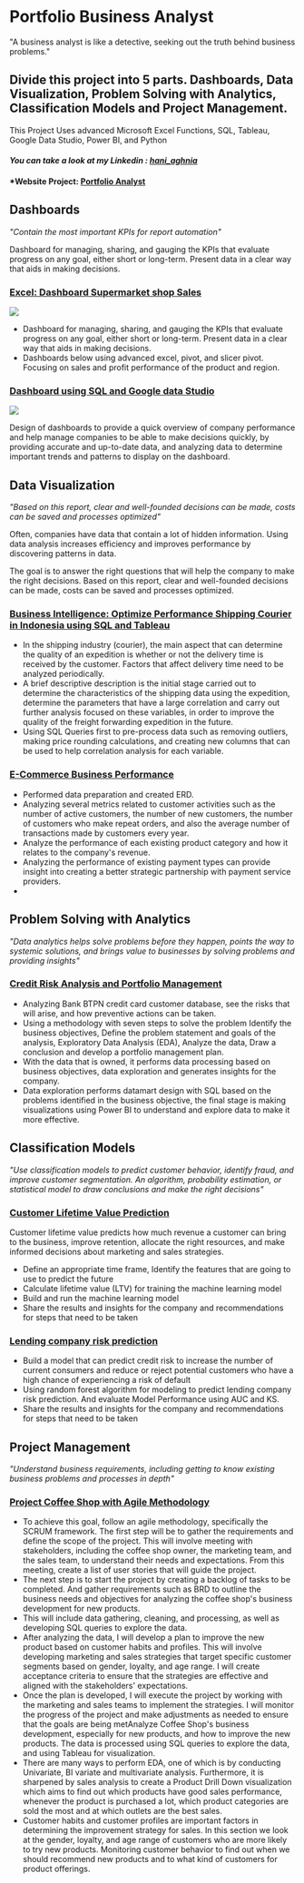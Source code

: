 # **Portfolio Business Analyst**
"A business analyst is like a detective, seeking out the truth behind business problems." 

## Divide this project into 5 parts. Dashboards, Data Visualization, Problem Solving with Analytics, Classification Models and Project Management.
This Project Uses advanced Microsoft Excel Functions, SQL, Tableau, Google Data Studio, Power BI, and Python
#### *You can take a look at my Linkedin : [hani_aghnia](https://www.linkedin.com/in/haniaghnia/)*
#### *Website Project: [Portfolio Analyst](https://haniaghnia.wixsite.com/dataenthusiast)

## Dashboards

*"Contain the most important KPIs for report automation"*

Dashboard for managing, sharing, and gauging the KPIs that evaluate progress on any goal, either short or long-term. Present data in a clear way that aids in making decisions.

### [Excel: Dashboard Supermarket shop Sales](https://github.com/Haniaghnia/Business_Analyst/blob/d1bbfd715f51ca59953e9c61417e0ba17a42d07c/Project%20BA/Excel/Excel.md)
![](https://github.com/Haniaghnia/Business_Analyst/blob/d1bbfd715f51ca59953e9c61417e0ba17a42d07c/Project%20BA/Excel/Dashboard%20Supermarket.PNG)

* Dashboard for managing, sharing, and gauging the KPIs that evaluate progress on any goal, either short or long-term. Present data in a clear way that aids in making decisions.
* Dashboards below using advanced excel, pivot, and slicer pivot. Focusing on sales and profit performance of the product and region.

### [Dashboard using SQL and Google data Studio](https://github.com/Haniaghnia/Business_Analyst/blob/d1bbfd715f51ca59953e9c61417e0ba17a42d07c/Project%20BA/Google%20data%20Studio/Dashboard%20Google%20data%20Studio.md)
![](https://github.com/Haniaghnia/Business_Analyst/blob/d1bbfd715f51ca59953e9c61417e0ba17a42d07c/Project%20BA/Google%20data%20Studio/Big%20data%20analyst.PNG)

Design of dashboards to provide a quick overview of company performance and help manage companies to be able to make decisions quickly, by providing accurate and up-to-date data, and analyzing data to determine important trends and patterns to display on the dashboard.


## Data Visualization

*"Based on this report, clear and well-founded decisions can be made, costs can be saved and processes optimized"*

Often, companies have data that contain a lot of hidden information.  Using data analysis increases efficiency and improves performance by discovering patterns in data. 

The goal is to answer the right questions that will help the company to make the right decisions. Based on this report, clear and well-founded decisions can be made, costs can be saved and processes optimized.

### [Business Intelligence: Optimize Performance Shipping Courier in Indonesia using SQL and Tableau](https://github.com/Haniaghnia/Business_Analyst/blob/d1bbfd715f51ca59953e9c61417e0ba17a42d07c/Project%20BA/Shipping%20Courier/Shipping%20Courier.md)
* In the shipping industry (courier), the main aspect that can determine the quality of an expedition is whether or not the delivery time is received by the customer. Factors that affect delivery time need to be analyzed periodically.
* A brief descriptive description is the initial stage carried out to determine the characteristics of the shipping data using the expedition, determine the parameters that have a large correlation and carry out further analysis focused on these variables, in order to improve the quality of the freight forwarding expedition in the future.
* Using SQL Queries first to pre-process data such as removing outliers, making price rounding calculations, and creating new columns that can be used to help correlation analysis for each variable.

### [E-Commerce Business Performance](https://github.com/Haniaghnia/Business_Analyst/blob/d1bbfd715f51ca59953e9c61417e0ba17a42d07c/Project%20BA/eCommerce%20Business%20Performance/eCommerce%20Business%20Performance.md)

* Performed data preparation and created ERD.
* Analyzing several metrics related to customer activities such as the number of active customers, the number of new customers, the number of customers who make repeat orders, and also the average number of transactions made by customers every year.
* Analyze the performance of each existing product category and how it relates to the company's revenue.
* Analyzing the performance of existing payment types can provide insight into creating a better strategic partnership with payment service providers.
* 

## Problem Solving with Analytics

*"Data analytics helps solve problems before they happen, points the way to systemic solutions, and brings value to businesses by solving problems and providing insights"*

### [Credit Risk Analysis and Portfolio Management](https://github.com/Haniaghnia/Business_Analyst/blob/d1bbfd715f51ca59953e9c61417e0ba17a42d07c/Project%20BA/Power%20BI/Credit%20Card/Credit%20card.md)
* Analyzing Bank  BTPN credit card customer database, see the risks that will arise, and how preventive actions can be taken. 
* Using a methodology with seven steps to solve the problem Identify the business objectives, Define the problem statement and goals of the analysis, Exploratory Data Analysis (EDA), Analyze the data, Draw a conclusion and develop a portfolio management plan.
* With the data that is owned, it performs data processing based on business objectives, data exploration and generates insights for the company.
* Data exploration performs datamart design with SQL based on the problems identified in the business objective, the final stage is making visualizations using Power BI to understand and explore data to make it more effective.


## Classification Models
*"Use classification models to predict customer behavior, identify fraud, and improve customer segmentation. An algorithm, probability estimation, or statistical model to draw conclusions and make the right decisions"*

### [Customer Lifetime Value Prediction](https://github.com/Haniaghnia/Business_Analyst/blob/d1bbfd715f51ca59953e9c61417e0ba17a42d07c/Project%20BA/Python/Customer%20Lifetime%20Value%20Prediction/Customer%20Lifetime%20Value%20Prediction.md)

Customer lifetime value predicts how much revenue a customer can bring to the business, improve retention, allocate the right resources, and make informed decisions about marketing and sales strategies.

* Define an appropriate time frame, Identify the features that are going to use to predict the future
* Calculate lifetime value (LTV) for training the machine learning model
* Build and run the machine learning model
* Share the results and insights for the company and recommendations for steps that need to be taken

### [Lending company risk prediction](https://github.com/Haniaghnia/Business_Analyst/blob/d1bbfd715f51ca59953e9c61417e0ba17a42d07c/Project%20BA/Python/Lending%20company%20risk%20prediction/Lending%20company%20risk%20prediction.md)
* Build a model that can predict credit risk to increase the number of current consumers and reduce or reject potential customers who have a high chance of experiencing a risk of default
* Using random forest algorithm for modeling to predict lending company risk prediction. And evaluate Model Performance using AUC and KS.
* Share the results and insights for the company and recommendations for steps that need to be taken

## Project Management
*"Understand business requirements, including getting to know existing business problems and processes in depth"*

### [Project Coffee Shop with Agile Methodology](https://github.com/Haniaghnia/Business_Analyst/blob/d1bbfd715f51ca59953e9c61417e0ba17a42d07c/Project%20BA/Coffee%20Shop/README.md)

* To achieve this goal, follow an agile methodology, specifically the SCRUM framework. The first step will be to gather the requirements and define the scope of the project. This will involve meeting with stakeholders, including the coffee shop owner, the marketing team, and the sales team, to understand their needs and expectations. From this meeting, create a list of user stories that will guide the project.
* The next step is to start the project by creating a backlog of tasks to be completed. And gather requirements such as BRD to outline the business needs and objectives for analyzing the coffee shop's business development for new products.
* This will include data gathering, cleaning, and processing, as well as developing SQL queries to explore the data.
* After analyzing the data, I will develop a plan to improve the new product based on customer habits and profiles. This will involve developing marketing and sales strategies that target specific customer segments based on gender, loyalty, and age range. I will create acceptance criteria to ensure that the strategies are effective and aligned with the stakeholders' expectations.
* Once the plan is developed, I will execute the project by working with the marketing and sales teams to implement the strategies. I will monitor the progress of the project and make adjustments as needed to ensure that the goals are being metAnalyze Coffee Shop's business development, especially for new products, and how to improve the new products. The data is processed using SQL queries to explore the data, and using Tableau for visualization.
* There are many ways to perform EDA, one of which is by conducting Univariate, BI variate and multivariate analysis. Furthermore, it is sharpened by sales analysis to    create a Product Drill Down visualization which aims to find out which products have good sales performance, whenever the product is purchased a lot, which product categories are sold the most and at which outlets are the best sales.
* Customer habits and customer profiles are important factors in determining the improvement strategy for sales. In this section we look at the gender, loyalty, and age range of customers who are more likely to try new products. Monitoring customer behavior to find out when we should recommend new products and to what kind of customers for product offerings.
